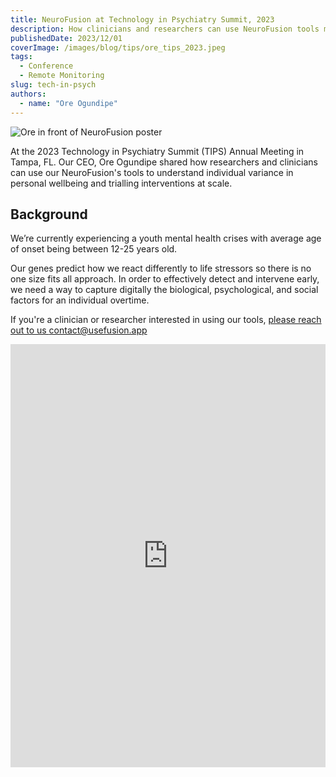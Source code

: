 ```yaml
---
title: NeuroFusion at Technology in Psychiatry Summit, 2023
description: How clinicians and researchers can use NeuroFusion tools monitor individual variance in personal wellbeing and trialling interventions
publishedDate: 2023/12/01
coverImage: /images/blog/tips/ore_tips_2023.jpeg
tags:
  - Conference
  - Remote Monitoring
slug: tech-in-psych
authors:
  - name: "Ore Ogundipe"
---
```


<img src="/images/blog/tips/ore_tips_2023.jpeg" alt="Ore in front of NeuroFusion poster" data-zoomable style="cursor: zoom-in;" />

At the 2023 Technology in Psychiatry Summit (TIPS) Annual Meeting in Tampa, FL. Our CEO, Ore Ogundipe shared how researchers and clinicians can use our NeuroFusion's tools to understand individual variance in personal wellbeing and trialling interventions at scale.

## Background

We’re currently experiencing a youth mental health crises with average age of onset being between 12-25 years old.

Our genes predict how we react differently to life stressors so there is no one size fits all approach. In order to effectively detect and intervene early, we need a way to capture digitally the biological, psychological, and social factors for an individual overtime.

If you're a clinician or researcher interested in using our tools, [please reach out to us contact@usefusion.app](mailto:contact@usefusion.app)

<iframe src="https://drive.google.com/file/d/1QLvgQHtD3PPlUukJjzFpy3TmZEhcUxwR/preview"
    width="100%"
    scrolling="yes"
    height="677px"
    marginheight="0"
    frameborder="0"
    allowfullscreen
    webkitallowfullscreen
>
